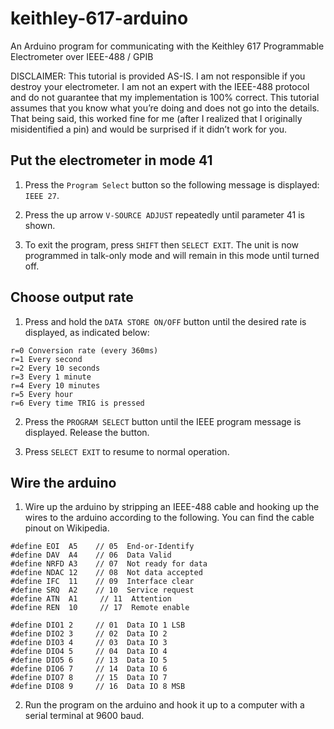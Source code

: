 # keithley-617-arduino
An Arduino program for communicating with the Keithley 617 Programmable Electrometer over IEEE-488 / GPIB

DISCLAIMER: This tutorial is provided AS-IS. I am not responsible if you destroy your electrometer. I am not an expert with the IEEE-488 protocol and do not guarantee that my implementation is 100% correct. This tutorial assumes that you know what you’re doing and does not go into the details. That being said, this worked fine for me (after I realized that I originally misidentified a pin) and would be surprised if it didn’t work for you.

## Put the electrometer in mode 41
1) Press the `Program Select` button so the following message is displayed: `IEEE 27`.

2) Press the up arrow `V-SOURCE ADJUST` repeatedly until parameter 41 is shown.

3) To exit the program, press `SHIFT` then `SELECT EXIT`. The unit is now programmed in talk-only mode and will remain in this mode until turned off.

## Choose output rate
1) Press and hold the `DATA STORE ON/OFF` button until the desired rate is displayed, as indicated below:
```
r=0 Conversion rate (every 360ms)
r=1 Every second
r=2 Every 10 seconds
r=3 Every 1 minute
r=4 Every 10 minutes
r=5 Every hour
r=6 Every time TRIG is pressed
```

2) Press the `PROGRAM SELECT` button until the IEEE program message is displayed. Release the button.

3) Press `SELECT EXIT` to resume to normal operation.
 
## Wire the arduino
1) Wire up the arduino by stripping an IEEE-488 cable and hooking up the wires to the arduino according to the following. You can find the cable pinout on Wikipedia.
```
#define EOI  A5    // 05  End-or-Identify
#define DAV  A4    // 06  Data Valid
#define NRFD A3    // 07  Not ready for data
#define NDAC 12    // 08  Not data accepted
#define IFC  11    // 09  Interface clear
#define SRQ  A2    // 10  Service request
#define ATN  A1     // 11  Attention
#define REN  10     // 17  Remote enable

#define DIO1 2     // 01  Data IO 1 LSB
#define DIO2 3     // 02  Data IO 2
#define DIO3 4     // 03  Data IO 3
#define DIO4 5     // 04  Data IO 4
#define DIO5 6     // 13  Data IO 5
#define DIO6 7     // 14  Data IO 6
#define DIO7 8     // 15  Data IO 7
#define DIO8 9     // 16  Data IO 8 MSB
```
2) Run the program on the arduino and hook it up to a computer with a serial terminal at 9600 baud. 
